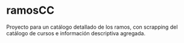 # ramosCC
Proyecto para un catálogo detallado de los ramos, con scrapping del catálogo de cursos e información descriptiva agregada.
